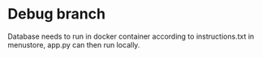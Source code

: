 # Debug branch
Database needs to run in docker container according to instructions.txt in menustore, app.py can then run locally.
